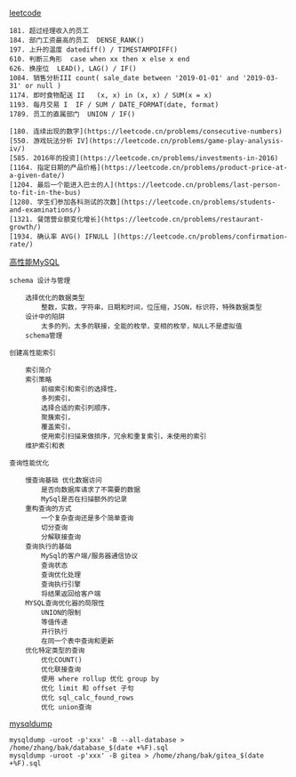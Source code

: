 
[leetcode](./leetcode.md)

    181. 超过经理收入的员工
    184. 部门工资最高的员工  DENSE_RANK()
    197. 上升的温度 datediff() / TIMESTAMPDIFF()
    610. 判断三角形  case when xx then x else x end
    626. 换座位  LEAD(), LAG() / IF()
    1084. 销售分析III count( sale_date between '2019-01-01' and '2019-03-31' or null ) 
    1174. 即时食物配送 II   (x, x) in (x, x) / SUM(x = x)
    1193. 每月交易 I  IF / SUM / DATE_FORMAT(date, format)
    1789. 员工的直属部门  UNION / IF()

    [180. 连续出现的数字](https://leetcode.cn/problems/consecutive-numbers)
    [550. 游戏玩法分析 IV](https://leetcode.cn/problems/game-play-analysis-iv/)
    [585. 2016年的投资](https://leetcode.cn/problems/investments-in-2016)
    [1164. 指定日期的产品价格](https://leetcode.cn/problems/product-price-at-a-given-date/)
    [1204. 最后一个能进入巴士的人](https://leetcode.cn/problems/last-person-to-fit-in-the-bus)
    [1280. 学生们参加各科测试的次数](https://leetcode.cn/problems/students-and-examinations/)
    [1321. 餐馆营业额变化增长](https://leetcode.cn/problems/restaurant-growth/)
    [1934. 确认率 AVG() IFNULL ](https://leetcode.cn/problems/confirmation-rate/)  

[高性能MySQL](./高性能MySQL.md)

    schema 设计与管理

        选择优化的数据类型
            整数，实数，字符串，日期和时间，位压缩，JSON，标识符，特殊数据类型
        设计中的陷阱
            太多的列，太多的联接，全能的枚举，变相的枚举，NULL不是虚拟值
        schema管理

    创建高性能索引

        索引简介
        索引策略
            前缀索引和索引的选择性，
            多列索引，
            选择合适的索引列顺序，
            聚簇索引，
            覆盖索引，
            使用索引扫描来做排序，冗余和重复索引，未使用的索引
        维护索引和表

    查询性能优化

        慢查询基础 优化数据访问
            是否向数据库请求了不需要的数据
            MySql是否在扫描额外的记录
        重构查询的方式
            一个复杂查询还是多个简单查询
            切分查询
            分解联接查询        
        查询执行的基础
            MySql的客户端/服务器通信协议
            查询状态
            查询优化处理
            查询执行引擎
            将结果返回给客户端        
        MYSQL查询优化器的局限性
            UNION的限制
            等值传递
            并行执行
            在同一个表中查询和更新
        优化特定类型的查询
            优化COUNT()
            优化联接查询
            使用 where rollup 优化 group by
            优化 limit 和 offset 子句
            优化 sql_calc_found_rows
            优化 union查询

[mysqldump](./mysqldump.md)

    mysqldump -uroot -p'xxx' -B --all-database > /home/zhang/bak/database_$(date +%F).sql
    mysqldump -uroot -p'xxx' -B gitea > /home/zhang/bak/gitea_$(date +%F).sql